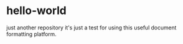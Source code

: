 # hello-world
just another repository
it's just a test for using this useful document formatting platform.
